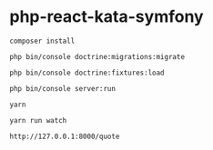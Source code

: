 # php-react-kata-symfony




```
composer install
```

```
php bin/console doctrine:migrations:migrate
```

```
php bin/console doctrine:fixtures:load
```

```
php bin/console server:run
```

```
yarn
```

```
yarn run watch
```

```
http://127.0.0.1:8000/quote
```
